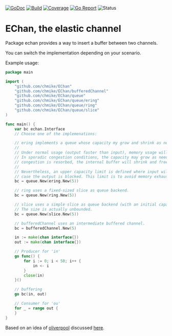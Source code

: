 [![GoDoc](https://godoc.org/github.com/chmike/EChan?status.svg)](https://godoc.org/github.com/chmike/EChan)
[![Build](https://travis-ci.org/chmike/EChan.svg?branch=master)](https://travis-ci.org/chmike/EChan?branch=master)
[![Coverage](https://coveralls.io/repos/github/chmike/EChan/badge.svg?branch=master)](https://coveralls.io/github/chmike/EChan?branch=master)
[![Go Report](https://goreportcard.com/badge/github.com/chmike/EChan)](https://goreportcard.com/report/github.com/chmike/EChan)
![Status](https://img.shields.io/badge/status-stable-brightgreen.svg)

# EChan, the elastic channel

Package echan provides a way to insert a buffer between two channels.

You can switch the implementation depending on your scenario.

Example usage:

``` Go
package main

import (
	"github.com/chmike/EChan"
	"github.com/chmike/EChan/bufferedChannel"
	"github.com/chmike/EChan/queue"
	"github.com/chmike/EChan/queue/ering"
	"github.com/chmike/EChan/queue/ring"
	"github.com/chmike/EChan/queue/slice"
)

func main() {
	var bc echan.Interface
	// Choose one of the implemenations:

	// ering implements a queue whose capacity my grow and shrink as needed.
	//
	// Under normal usage (output faster than input), memory usage will be minimal.
	// In sporadic congestion conditions, the capacity may grow as needed. When the
	// congestion is resorbed, the internal buffer will shrink and free memory.
	//
	// Nevertheless, an upper capacity limit is defined where input will block in
	// case the output is blocked. This limit is to avoid memory exhaustion and OS hog.
	bc = queue.New(ering.New(5))

	// ring uses a fixed-sized slice as queue backend.
	bc = queue.New(ring.New(5))

	// slice uses a simple slice as queue backend (with an initial capacity).
	// The size is actually unbounded.
	bc = queue.New(slice.New(5))

	// bufferedChannel uses an intermediate buffered channel.
	bc = bufferedChannel.New(5)

	in := make(chan interface{})
	out := make(chan interface{})

	// Producer for 'in'
	go func() {
		for i := 0; i < 50; i++ {
			in <- i
		}
		close(in)
	}()

	// buffering
	go bc(in, out)

	// Consumer for 'ou'
	for _ = range out {
	}
}

```

Based on an idea of [oliverpool](https://github.com/oliverpool) discussed [here](https://github.com/npat-efault/musings/issues/1#issuecomment-339889714).
